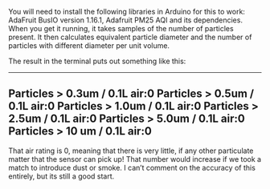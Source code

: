 You will need to install the following libraries in Arduino for this to work: 
AdaFruit BusIO version 1.16.1, Adafruit PM25 AQI and its dependencies. When you get it running, it takes samples of the number of particles present. 
It then calculates equivalent particle diameter and the number of particles with different diameter per unit volume. 


The result in the terminal puts out something like this:

---------------------------------------
Particles > 0.3um / 0.1L air:0
Particles > 0.5um / 0.1L air:0
Particles > 1.0um / 0.1L air:0
Particles > 2.5um / 0.1L air:0
Particles > 5.0um / 0.1L air:0
Particles > 10 um / 0.1L air:0
---------------------------------------


That air rating is 0, meaning that there is very little, if any other particulate matter that the sensor can pick up! That number would increase if we took a match to introduce dust or smoke. I can’t comment on the accuracy of this entirely, but its still a good start.
